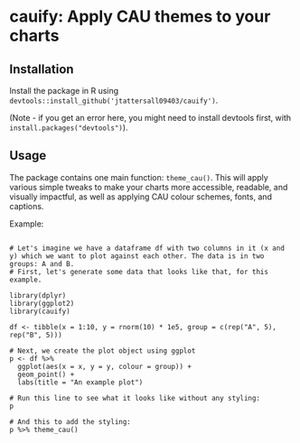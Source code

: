 # cauify: Apply CAU themes to your charts

## Installation

Install the package in R using `devtools::install_github('jtattersall09403/cauify')`.

(Note - if you get an error here, you might need to install devtools first, with `install.packages("devtools")`).

## Usage

The package contains one main function: `theme_cau()`. This will apply various simple tweaks to make your charts more accessible, readable, and visually impactful, as well as applying CAU colour schemes, fonts, and captions. 

Example:

```

# Let's imagine we have a dataframe df with two columns in it (x and y) which we want to plot against each other. The data is in two groups: A and B.
# First, let's generate some data that looks like that, for this example.

library(dplyr)
library(ggplot2)
library(cauify)

df <- tibble(x = 1:10, y = rnorm(10) * 1e5, group = c(rep("A", 5), rep("B", 5)))

# Next, we create the plot object using ggplot
p <- df %>%
  ggplot(aes(x = x, y = y, colour = group)) +
  geom_point() +
  labs(title = "An example plot")
  
# Run this line to see what it looks like without any styling:
p

# And this to add the styling:
p %>% theme_cau()


```
